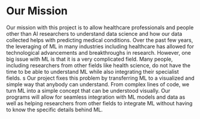 # Our Mission

Our mission with this project is to allow healthcare professionals and people other than AI researchers to understand data science and how our data collected helps with predicting medical conditions. Over the past few years, the leveraging of ML in many industries including healthcare has allowed for technological advancements and breakthroughs in research. However, one big issue with ML is that it is a very complicated field. Many people, including researchers from other fields like health science, do not have the time to be able to understand ML while also integrating their specialist fields.
s
Our project fixes this problem by transferring ML to a visualized and simple way that anybody can understand. From complex lines of code, we turn ML into a simple concept that can be understood visually. Our programs will allow for seamless integration with ML models and data as well as helping researchers from other fields to integrate ML without having to know the specific details behind ML.